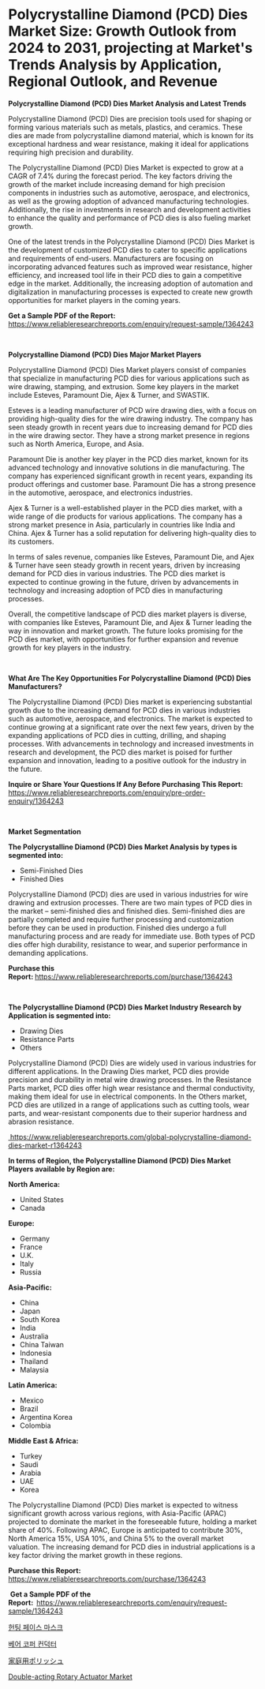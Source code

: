 <p><h1>Polycrystalline Diamond (PCD) Dies Market Size: Growth Outlook from 2024 to 2031, projecting at Market's Trends Analysis by Application, Regional Outlook, and Revenue</h1></p><p><strong>Polycrystalline Diamond (PCD) Dies Market Analysis and Latest Trends</strong></p>
<p><p>Polycrystalline Diamond (PCD) Dies are precision tools used for shaping or forming various materials such as metals, plastics, and ceramics. These dies are made from polycrystalline diamond material, which is known for its exceptional hardness and wear resistance, making it ideal for applications requiring high precision and durability.</p><p>The Polycrystalline Diamond (PCD) Dies Market is expected to grow at a CAGR of 7.4% during the forecast period. The key factors driving the growth of the market include increasing demand for high precision components in industries such as automotive, aerospace, and electronics, as well as the growing adoption of advanced manufacturing technologies. Additionally, the rise in investments in research and development activities to enhance the quality and performance of PCD dies is also fueling market growth.</p><p>One of the latest trends in the Polycrystalline Diamond (PCD) Dies Market is the development of customized PCD dies to cater to specific applications and requirements of end-users. Manufacturers are focusing on incorporating advanced features such as improved wear resistance, higher efficiency, and increased tool life in their PCD dies to gain a competitive edge in the market. Additionally, the increasing adoption of automation and digitalization in manufacturing processes is expected to create new growth opportunities for market players in the coming years.</p></p>
<p><strong>Get a Sample PDF of the Report:&nbsp;</strong> <a href="https://www.reliableresearchreports.com/enquiry/request-sample/1364243">https://www.reliableresearchreports.com/enquiry/request-sample/1364243</a></p>
<p>&nbsp;</p>
<p><strong>Polycrystalline Diamond (PCD) Dies Major Market Players</strong></p>
<p><p>Polycrystalline Diamond (PCD) Dies Market players consist of companies that specialize in manufacturing PCD dies for various applications such as wire drawing, stamping, and extrusion. Some key players in the market include Esteves, Paramount Die, Ajex & Turner, and SWASTIK. </p><p>Esteves is a leading manufacturer of PCD wire drawing dies, with a focus on providing high-quality dies for the wire drawing industry. The company has seen steady growth in recent years due to increasing demand for PCD dies in the wire drawing sector. They have a strong market presence in regions such as North America, Europe, and Asia.</p><p>Paramount Die is another key player in the PCD dies market, known for its advanced technology and innovative solutions in die manufacturing. The company has experienced significant growth in recent years, expanding its product offerings and customer base. Paramount Die has a strong presence in the automotive, aerospace, and electronics industries.</p><p>Ajex & Turner is a well-established player in the PCD dies market, with a wide range of die products for various applications. The company has a strong market presence in Asia, particularly in countries like India and China. Ajex & Turner has a solid reputation for delivering high-quality dies to its customers.</p><p>In terms of sales revenue, companies like Esteves, Paramount Die, and Ajex & Turner have seen steady growth in recent years, driven by increasing demand for PCD dies in various industries. The PCD dies market is expected to continue growing in the future, driven by advancements in technology and increasing adoption of PCD dies in manufacturing processes.</p><p>Overall, the competitive landscape of PCD dies market players is diverse, with companies like Esteves, Paramount Die, and Ajex & Turner leading the way in innovation and market growth. The future looks promising for the PCD dies market, with opportunities for further expansion and revenue growth for key players in the industry.</p></p>
<p>&nbsp;</p>
<p><strong>What Are The Key Opportunities For Polycrystalline Diamond (PCD) Dies Manufacturers?</strong></p>
<p><p>The Polycrystalline Diamond (PCD) Dies market is experiencing substantial growth due to the increasing demand for PCD dies in various industries such as automotive, aerospace, and electronics. The market is expected to continue growing at a significant rate over the next few years, driven by the expanding applications of PCD dies in cutting, drilling, and shaping processes. With advancements in technology and increased investments in research and development, the PCD dies market is poised for further expansion and innovation, leading to a positive outlook for the industry in the future.</p></p>
<p><strong>Inquire or Share Your Questions If Any Before Purchasing This Report:</strong> <a href="https://www.reliableresearchreports.com/enquiry/pre-order-enquiry/1364243">https://www.reliableresearchreports.com/enquiry/pre-order-enquiry/1364243</a></p>
<p>&nbsp;</p>
<p><strong>Market Segmentation</strong></p>
<p><strong>The Polycrystalline Diamond (PCD) Dies Market Analysis by types is segmented into:</strong></p>
<p><ul><li>Semi-Finished Dies</li><li>Finished Dies</li></ul></p>
<p><p>Polycrystalline Diamond (PCD) dies are used in various industries for wire drawing and extrusion processes. There are two main types of PCD dies in the market – semi-finished dies and finished dies. Semi-finished dies are partially completed and require further processing and customization before they can be used in production. Finished dies undergo a full manufacturing process and are ready for immediate use. Both types of PCD dies offer high durability, resistance to wear, and superior performance in demanding applications.</p></p>
<p><strong>Purchase this Report:&nbsp;</strong><a href="https://www.reliableresearchreports.com/purchase/1364243">https://www.reliableresearchreports.com/purchase/1364243</a></p>
<p>&nbsp;</p>
<p><strong>The Polycrystalline Diamond (PCD) Dies Market Industry Research by Application is segmented into:</strong></p>
<p><ul><li>Drawing Dies</li><li>Resistance Parts</li><li>Others</li></ul></p>
<p><p>Polycrystalline Diamond (PCD) Dies are widely used in various industries for different applications. In the Drawing Dies market, PCD dies provide precision and durability in metal wire drawing processes. In the Resistance Parts market, PCD dies offer high wear resistance and thermal conductivity, making them ideal for use in electrical components. In the Others market, PCD dies are utilized in a range of applications such as cutting tools, wear parts, and wear-resistant components due to their superior hardness and abrasion resistance.</p></p>
<p><a href="https://www.reliableresearchreports.com/global-polycrystalline-diamond-dies-market-r1364243">&nbsp;https://www.reliableresearchreports.com/global-polycrystalline-diamond-dies-market-r1364243</a></p>
<p><strong>In terms of Region, the Polycrystalline Diamond (PCD) Dies Market Players available by Region are:</strong></p>
<p>
    <p> <strong> North America: </strong>
        <ul>
            <li>United States</li>
            <li>Canada</li>
        </ul>
        </p> 
    <p> <strong> Europe: </strong>
        <ul>
            <li>Germany</li>
            <li>France</li>
            <li>U.K.</li>
            <li>Italy</li>
            <li>Russia</li>
        </ul>
        </p> 
    <p> <strong> Asia-Pacific: </strong>
        <ul>
            <li>China</li>
            <li>Japan</li>
            <li>South Korea</li>
            <li>India</li>
            <li>Australia</li>
            <li>China Taiwan</li>
            <li>Indonesia</li>
            <li>Thailand</li>
            <li>Malaysia</li>
        </ul>
        </p> 
    <p> <strong> Latin America: </strong>
        <ul>
            <li>Mexico</li>
            <li>Brazil</li>
            <li>Argentina Korea</li>
            <li>Colombia</li>
        </ul>
        </p> 
    <p> <strong> Middle East & Africa: </strong>
        <ul>
            <li>Turkey</li>
            <li>Saudi</li>
            <li>Arabia</li>
            <li>UAE</li>
            <li>Korea</li>
        </ul>
    </p>
    </p>
<p><p>The Polycrystalline Diamond (PCD) Dies market is expected to witness significant growth across various regions, with Asia-Pacific (APAC) projected to dominate the market in the foreseeable future, holding a market share of 40%. Following APAC, Europe is anticipated to contribute 30%, North America 15%, USA 10%, and China 5% to the overall market valuation. The increasing demand for PCD dies in industrial applications is a key factor driving the market growth in these regions.</p></p>
<p><strong>Purchase this Report: </strong><a href="https://www.reliableresearchreports.com/purchase/1364243">https://www.reliableresearchreports.com/purchase/1364243</a></p>
<p>&nbsp;<strong>Get a Sample PDF of the Report:&nbsp;&nbsp;</strong><a href="https://www.reliableresearchreports.com/enquiry/request-sample/1364243">https://www.reliableresearchreports.com/enquiry/request-sample/1364243</a></p>
<p><strong></strong></p>
<p><p><a href="https://medium.com/@christianlarkinus/%EC%82%AC%EB%83%A5%EC%9A%A9-%EB%A7%88%EC%8A%A4%ED%81%AC-%EC%8B%9C%EC%9E%A5-%EA%B7%9C%EB%AA%A8%EC%99%80-%EC%8B%9C%EC%9E%A5-%EB%8F%99%ED%96%A5-%EC%A0%84%EC%B2%B4-%EC%82%B0%EC%97%85-%EA%B0%9C%EC%9A%94-2024-2031-b2e018f913dc">헌팅 페이스 마스크</a></p><p><a href="https://medium.com/@kirstenhintz/%EB%A7%88%EA%B0%90%EB%90%9C-%EA%B5%AC%EB%A6%AC-%EB%8F%84%EC%B2%B4-%EC%8B%9C%EC%9E%A5-%EC%8B%9C%EC%9E%A5-cagr-%EC%8B%9C%EC%9E%A5-%ED%8A%B8%EB%A0%8C%EB%93%9C-%EB%B0%8F-%EC%84%B1%EC%9E%A5-%EC%A0%84%EB%9E%B5%EC%97%90-%EB%8C%80%ED%95%9C-%ED%86%B5%EC%B0%B0%EB%A0%A5-048a180828c0">베어 코퍼 컨덕터</a></p><p><a href="https://medium.com/@jerrycurtis23/%E5%AE%B6%E5%BA%AD%E7%94%A8%E7%A3%A8%E3%81%8D%E5%B8%82%E5%A0%B4-%E7%AB%B6%E4%BA%89%E5%88%86%E6%9E%90-%E5%B8%82%E5%A0%B4%E5%8B%95%E5%90%91%E3%81%8A%E3%82%88%E3%81%B32031%E5%B9%B4%E3%81%BE%E3%81%A7%E3%81%AE%E4%BA%88%E6%B8%AC-982cf7d0d22c">家庭用ポリッシュ</a></p><p><a href="https://github.com/CliffMedina6/Market-Research-Report-List-4/blob/main/double-acting-rotary-actuator-market.md">Double-acting Rotary Actuator Market</a></p></p>